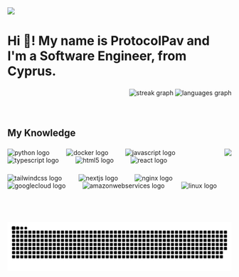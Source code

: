 <div align="left">
  <img src="https://visitor-badge.laobi.icu/badge?page_id=ProtocolPav.ProtocolPav&left_color=crimson&right_color=indianred&left_text=Profile%20Views"  />
</div>

###

<h1 align="left">Hi 👋! My name is ProtocolPav and I'm a Software Engineer, from Cyprus.</h1>

###

<div align="right">
  <img src="https://streak-stats.demolab.com?user=ProtocolPav&locale=en&mode=daily&theme=codeSTACKr&hide_border=true&border_radius=5" height="150" alt="streak graph"  />
  <img src="https://github-readme-stats.vercel.app/api/top-langs?username=ProtocolPav&locale=en&hide_title=true&layout=compact&card_width=320&langs_count=5&theme=codeSTACKr&hide_border=true" height="150" alt="languages graph"  />
</div>

###

<br clear="both">

<h2 align="left">My Knowledge</h2>

###

<img align="right" height="164" src="[https://media3.giphy.com/media/3og0ILLVvPp8d64Jd6/200w.gif?cid=6c09b952l1cn3wpsp5a0o9rffokc1lgye4p5i9zq6okl0510&ep=v1_gifs_search&rid=200w.gif&ct=g](https://images-ext-1.discordapp.net/external/-R-MzdcG5NKyoMnGP2QpX6vkymEWAoiqTmprY28xIxE/%3Ftoken%3DeyJ0eXAiOiJKV1QiLCJhbGciOiJIUzI1NiJ9.eyJzdWIiOiJ1cm46YXBwOjdlMGQxODg5ODIyNjQzNzNhNWYwZDQxNWVhMGQyNmUwIiwiaXNzIjoidXJuOmFwcDo3ZTBkMTg4OTgyMjY0MzczYTVmMGQ0MTVlYTBkMjZlMCIsIm9iaiI6W1t7InBhdGgiOiJcL2ZcL2E5ZTY5Y2E2LTI0NzEtNDQxMy1iM2Q3LTZkMGQ3ZThkZDY3MlwvZGZvdXhrOS1jNzE5NWFhZi0xM2FhLTQzMjYtYjdhMC0yMDJmNjFjNmY4ZDcuZ2lmIn1dXSwiYXVkIjpbInVybjpzZXJ2aWNlOmZpbGUuZG93bmxvYWQiXX0.7PEFEsU1fAMRDZHASfiioKV250DHDmam5LvpLTV5hM0/https/images-wixmp-ed30a86b8c4ca887773594c2.wixmp.com/f/a9e69ca6-2471-4413-b3d7-6d0d7e8dd672/dfouxk9-c7195aaf-13aa-4326-b7a0-202f61c6f8d7.gif)"  />

###

<div align="left">
  <img src="https://skillicons.dev/icons?i=py" height="55" alt="python logo"  />
  <img width="30" />
  <img src="https://skillicons.dev/icons?i=docker" height="55" alt="docker logo"  />
  <img width="30" />
  <img src="https://skillicons.dev/icons?i=js" height="55" alt="javascript logo"  />
  <img width="30" />
  <img src="https://skillicons.dev/icons?i=ts" height="55" alt="typescript logo"  />
  <img width="30" />
  <img src="https://skillicons.dev/icons?i=html" height="55" alt="html5 logo"  />
  <img width="30" />
  <img src="https://skillicons.dev/icons?i=react" height="55" alt="react logo"  />
</div>

###

<div align="left">
  <img src="https://skillicons.dev/icons?i=tailwind" height="55" alt="tailwindcss logo"  />
  <img width="30" />
  <img src="https://skillicons.dev/icons?i=nextjs" height="55" alt="nextjs logo"  />
  <img width="30" />
  <img src="https://skillicons.dev/icons?i=nginx" height="55" alt="nginx logo"  />
  <img width="30" />
  <img src="https://skillicons.dev/icons?i=gcp" height="55" alt="googlecloud logo"  />
  <img width="30" />
  <img src="https://skillicons.dev/icons?i=aws" height="55" alt="amazonwebservices logo"  />
  <img width="30" />
  <img src="https://skillicons.dev/icons?i=linux" height="55" alt="linux logo"  />
</div>

###

<br clear="both">

<img src="https://raw.githubusercontent.com/ProtocolPav/ProtocolPav/output/snake.svg" alt="Snake animation" />

###
